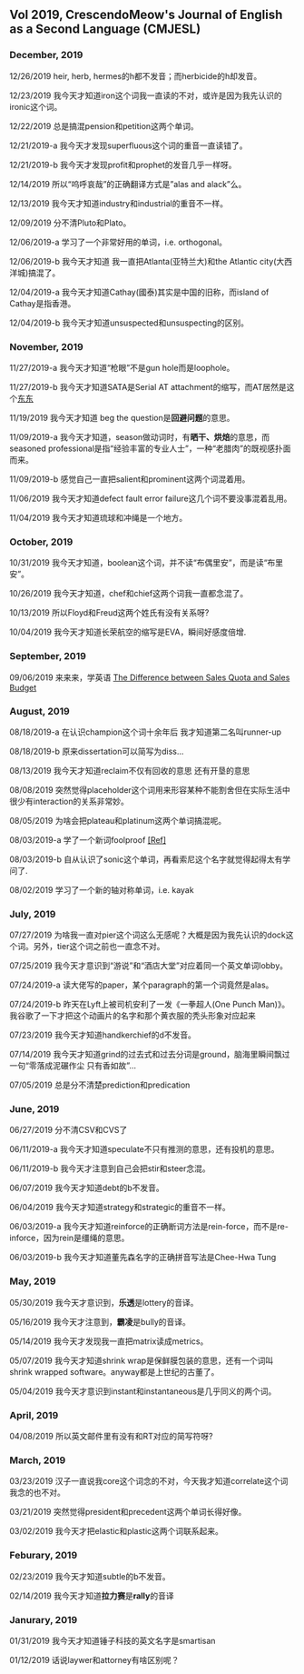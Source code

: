 ## Vol 2019, CrescendoMeow's Journal of English as a Second Language (CMJESL)

### December, 2019

12/26/2019 heir, herb, hermes的h都不发音；而herbicide的h却发音。

12/23/2019 我今天才知道iron这个词我一直读的不对，或许是因为我先认识的ironic这个词。

12/22/2019 总是搞混pension和petition这两个单词。

12/21/2019-a 我今天才发现superfluous这个词的重音一直读错了。

12/21/2019-b 我今天才发现profit和prophet的发音几乎一样呀。

12/14/2019 所以“呜呼哀哉”的正确翻译方式是”alas and alack”么。

12/13/2019 我今天才知道industry和industrial的重音不一样。

12/09/2019 分不清Pluto和Plato。

12/06/2019-a 学习了一个非常好用的单词，i.e. orthogonal。

12/06/2019-b 我今天才知道 我一直把Atlanta(亚特兰大)和the Atlantic city(大西洋城)搞混了。

12/04/2019-a 我今天才知道Cathay(國泰)其实是中国的旧称，而island of Cathay是指香港。

12/04/2019-b 我今天才知道unsuspected和unsuspecting的区别。

### November, 2019

11/27/2019-a 我今天才知道“枪眼”不是gun hole而是loophole。

11/27/2019-b 我今天才知道SATA是Serial AT attachment的缩写，而AT居然是这个[东东](https://en.wikipedia.org/wiki/IBM_Personal_Computer/AT)

11/19/2019 我今天才知道 beg the question是**回避问题**的意思。

11/09/2019-a 我今天才知道，season做动词时，有**晒干、烘焙**的意思，而seasoned professional是指“经验丰富的专业人士”，一种“老腊肉”的既视感扑面而来。

11/09/2019-b 感觉自己一直把salient和prominent这两个词混着用。

11/06/2019 我今天才知道defect fault error failure这几个词不要没事混着乱用。

11/04/2019 我今天才知道琉球和冲绳是一个地方。

### October, 2019

10/31/2019 我今天才知道，boolean这个词，并不读“布偶里安”，而是读“布里安”。

10/26/2019 我今天才知道，chef和chief这两个词我一直都念混了。

10/13/2019 所以Floyd和Freud这两个姓氏有没有关系呀?

10/04/2019 我今天才知道长荣航空的缩写是EVA，瞬间好感度倍增.

### September, 2019

09/06/2019 来来来，学英语 [The Difference between Sales Quota and Sales Budget](https://www.quora.com/What-is-the-difference-between-sales-quota-and-sales-budget)

### August, 2019

08/18/2019-a 在认识champion这个词十余年后 我才知道第二名叫runner-up

08/18/2019-b 原来dissertation可以简写为diss...

08/13/2019 我今天才知道reclaim不仅有回收的意思 还有开垦的意思

08/08/2019 突然觉得placeholder这个词用来形容某种不能割舍但在实际生活中很少有interaction的关系非常妙。

08/05/2019 为啥会把plateau和platinum这两个单词搞混呢。

08/03/2019-a 学了一个新词foolproof [[Ref]](https://en.m.wiktionary.org/wiki/-proof#English)

08/03/2019-b 自从认识了sonic这个单词，再看索尼这个名字就觉得起得太有学问了.

08/02/2019 学习了一个新的轴对称单词，i.e. kayak

### July, 2019

07/27/2019 为啥我一直对pier这个词这么无感呢？大概是因为我先认识的dock这个词。另外，tier这个词之前也一直念不对。

07/25/2019 我今天才意识到“游说”和“酒店大堂”对应着同一个英文单词lobby。

07/24/2019-a 读大佬写的paper，某个paragraph的第一个词竟然是alas。

07/24/2019-b 昨天在Lyft上被司机安利了一发《一拳超人(One Punch Man)》。我谷歌了一下才把这个动画片的名字和那个黄衣服的秃头形象对应起来

07/23/2019 我今天才知道handkerchief的d不发音。

07/14/2019 我今天才知道grind的过去式和过去分词是ground，脑海里瞬间飘过一句“零落成泥碾作尘 只有香如故”…

07/05/2019 总是分不清楚prediction和predication

### June, 2019

06/27/2019 分不清CSV和CVS了

06/11/2019-a 我今天才知道speculate不只有推测的意思，还有投机的意思。

06/11/2019-b 我今天才注意到自己会把stir和steer念混。

06/07/2019 我今天才知道debt的b不发音。

06/04/2019 我今天才知道strategy和strategic的重音不一样。

06/03/2019-a 我今天才知道reinforce的正确断词方法是rein-force，而不是re-inforce，因为rein是缰绳的意思。

06/03/2019-b 我今天才知道董先森名字的正确拼音写法是Chee-Hwa Tung

### May, 2019

05/30/2019 我今天才意识到，**乐透**是lottery的音译。

05/16/2019 我今天才注意到，**霸凌**是bully的音译。

05/14/2019 我今天才发现我一直把matrix读成metrics。

05/07/2019 我今天才知道shrink wrap是保鲜膜包装的意思，还有一个词叫shrink wrapped software。anyway都是上世纪的古董了。

05/04/2019 我今天才意识到instant和instantaneous是几乎同义的两个词。

### April, 2019

04/08/2019 所以英文邮件里有没有和RT对应的简写符呀?

### March, 2019

03/23/2019 汉子一直说我core这个词念的不对，今天我才知道correlate这个词我念的也不对。

03/21/2019 突然觉得president和precedent这两个单词长得好像。

03/02/2019 我今天才把elastic和plastic这两个词联系起来。

### Feburary, 2019

02/23/2019 我今天才知道subtle的b不发音。

02/14/2019 我今天才知道**拉力赛**是**rally**的音译

### Janurary, 2019

01/31/2019 我今天才知道锤子科技的英文名字是smartisan

01/12/2019 话说laywer和attorney有啥区别呢？
